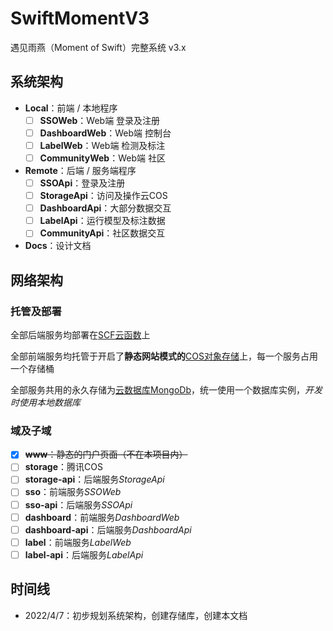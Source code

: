 # SwiftMomentV3
遇见雨燕（Moment of Swift）完整系统 v3.x

## 系统架构

- **Local**：前端 / 本地程序
  - [ ] **SSOWeb**：Web端 登录及注册
  - [ ] **DashboardWeb**：Web端 控制台
  - [ ] **LabelWeb**：Web端 检测及标注
  - [ ] **CommunityWeb**：Web端 社区
- **Remote**：后端 / 服务端程序
  - [ ] **SSOApi**：登录及注册
  - [ ] **StorageApi**：访问及操作云COS
  - [ ] **DashboardApi**：大部分数据交互
  - [ ] **LabelApi**：运行模型及标注数据
  - [ ] **CommunityApi**：社区数据交互
- **Docs**：设计文档

## 网络架构

### 托管及部署

全部后端服务均部署在[SCF云函数](https://console.cloud.tencent.com/scf)上

全部前端服务均托管于开启了**静态网站模式的**[COS对象存储](https://console.cloud.tencent.com/cos/)上，每一个服务占用一个存储桶

全部服务共用的永久存储为[云数据库MongoDb](https://console.cloud.tencent.com/mongodb)，统一使用一个数据库实例，*开发时使用本地数据库*

### 域及子域

- [x] ~~**www**：静态的门户页面（不在本项目内）~~
- [ ] **storage**：腾讯COS
- [ ] **storage-api**：后端服务*StorageApi*
- [ ] **sso**：前端服务*SSOWeb*
- [ ] **sso-api**：后端服务*SSOApi*
- [ ] **dashboard**：前端服务*DashboardWeb*
- [ ] **dashboard-api**：后端服务*DashboardApi*
- [ ] **label**：前端服务*LabelWeb*
- [ ] **label-api**：后端服务*LabelApi*

## 时间线

- 2022/4/7：初步规划系统架构，创建存储库，创建本文档
